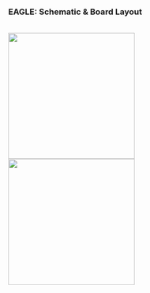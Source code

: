 
<h3>EAGLE: Schematic & Board Layout</h3>

</br>

<img src="https://user-images.githubusercontent.com/36192933/50402850-129abe80-079a-11e9-916e-2d79ef9504c7.png" width="256">
<img src="https://user-images.githubusercontent.com/36192933/50402844-06aefc80-079a-11e9-85a2-bc5b62ba9767.png" width="256">
